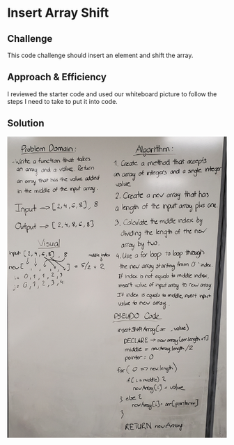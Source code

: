 # Insert Array Shift
   

## Challenge
  This code challenge should insert an element and shift the array. 

## Approach & Efficiency
  I reviewed the starter code and used our whiteboard picture to follow the steps I need to take to put it into code. 

## Solution
![Description](../../../../../asset/insertArrayShift.jpg)

